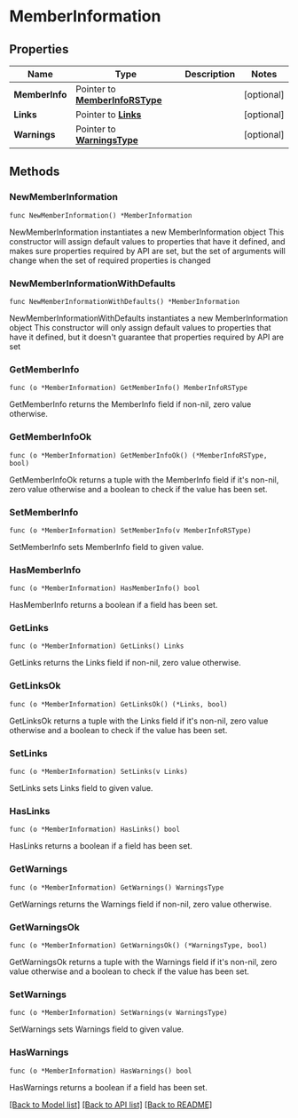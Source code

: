 # MemberInformation

## Properties

Name | Type | Description | Notes
------------ | ------------- | ------------- | -------------
**MemberInfo** | Pointer to [**MemberInfoRSType**](MemberInfoRSType.md) |  | [optional] 
**Links** | Pointer to [**Links**](Links.md) |  | [optional] 
**Warnings** | Pointer to [**WarningsType**](WarningsType.md) |  | [optional] 

## Methods

### NewMemberInformation

`func NewMemberInformation() *MemberInformation`

NewMemberInformation instantiates a new MemberInformation object
This constructor will assign default values to properties that have it defined,
and makes sure properties required by API are set, but the set of arguments
will change when the set of required properties is changed

### NewMemberInformationWithDefaults

`func NewMemberInformationWithDefaults() *MemberInformation`

NewMemberInformationWithDefaults instantiates a new MemberInformation object
This constructor will only assign default values to properties that have it defined,
but it doesn't guarantee that properties required by API are set

### GetMemberInfo

`func (o *MemberInformation) GetMemberInfo() MemberInfoRSType`

GetMemberInfo returns the MemberInfo field if non-nil, zero value otherwise.

### GetMemberInfoOk

`func (o *MemberInformation) GetMemberInfoOk() (*MemberInfoRSType, bool)`

GetMemberInfoOk returns a tuple with the MemberInfo field if it's non-nil, zero value otherwise
and a boolean to check if the value has been set.

### SetMemberInfo

`func (o *MemberInformation) SetMemberInfo(v MemberInfoRSType)`

SetMemberInfo sets MemberInfo field to given value.

### HasMemberInfo

`func (o *MemberInformation) HasMemberInfo() bool`

HasMemberInfo returns a boolean if a field has been set.

### GetLinks

`func (o *MemberInformation) GetLinks() Links`

GetLinks returns the Links field if non-nil, zero value otherwise.

### GetLinksOk

`func (o *MemberInformation) GetLinksOk() (*Links, bool)`

GetLinksOk returns a tuple with the Links field if it's non-nil, zero value otherwise
and a boolean to check if the value has been set.

### SetLinks

`func (o *MemberInformation) SetLinks(v Links)`

SetLinks sets Links field to given value.

### HasLinks

`func (o *MemberInformation) HasLinks() bool`

HasLinks returns a boolean if a field has been set.

### GetWarnings

`func (o *MemberInformation) GetWarnings() WarningsType`

GetWarnings returns the Warnings field if non-nil, zero value otherwise.

### GetWarningsOk

`func (o *MemberInformation) GetWarningsOk() (*WarningsType, bool)`

GetWarningsOk returns a tuple with the Warnings field if it's non-nil, zero value otherwise
and a boolean to check if the value has been set.

### SetWarnings

`func (o *MemberInformation) SetWarnings(v WarningsType)`

SetWarnings sets Warnings field to given value.

### HasWarnings

`func (o *MemberInformation) HasWarnings() bool`

HasWarnings returns a boolean if a field has been set.


[[Back to Model list]](../README.md#documentation-for-models) [[Back to API list]](../README.md#documentation-for-api-endpoints) [[Back to README]](../README.md)


